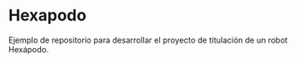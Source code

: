 # Hexapodo
Ejemplo de repositorio para desarrollar el proyecto de titulación de un robot Hexápodo. 
